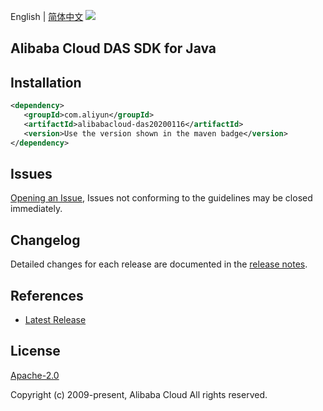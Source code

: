 English | [简体中文](README-CN.md)
![](https://aliyunsdk-pages.alicdn.com/icons/AlibabaCloud.svg)

## Alibaba Cloud DAS SDK for Java

## Installation

```xml
<dependency>
   <groupId>com.aliyun</groupId>
   <artifactId>alibabacloud-das20200116</artifactId>
   <version>Use the version shown in the maven badge</version>
</dependency>
```

## Issues
[Opening an Issue](https://github.com/aliyun/alibabacloud-java-async-sdk/issues/new), Issues not conforming to the guidelines may be closed immediately.

## Changelog
Detailed changes for each release are documented in the [release notes](./ChangeLog.txt).

## References
* [Latest Release](https://github.com/aliyun/alibabacloud-async-java-sdk/)

## License
[Apache-2.0](http://www.apache.org/licenses/LICENSE-2.0)

Copyright (c) 2009-present, Alibaba Cloud All rights reserved.
